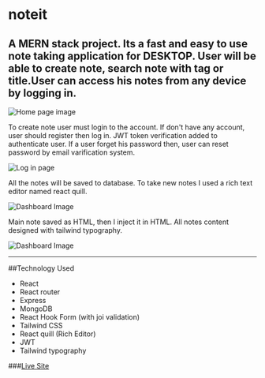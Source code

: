 # noteit

A MERN stack project. 
Its a fast and easy to use note taking application for DESKTOP. User will be able to create note, search note with tag or title.User can access his notes from any device by logging in. 
----
![Home page image](https://i.postimg.cc/25xqNyM9/noteit-1.png)

To create note user must login to the account. If don't have any account, user should register then log in. JWT token verification added to authenticate user. If a user forget his password
then, user can reset password by email varification system. 

![Log in page](https://i.postimg.cc/25YqthcB/noteit-2.png)

All the notes will be saved to database. To take new notes I used a rich text editor named react quill. 

![Dashboard Image](https://i.postimg.cc/NMfKsYws/noteit-3.png)

Main note saved as HTML, then I inject it in HTML. All notes content designed with tailwind typography.

![Dashboard Image](https://i.postimg.cc/C5Rd8N19/noteit-4.png) 

----

##Technology Used
- React
- React router
- Express
- MongoDB
- React Hook Form (with joi validation)
- Tailwind CSS
- React quill (Rich Editor)
- JWT
- Tailwind typography

###[Live Site](https://noteit-arafat.herokuapp.com/)
